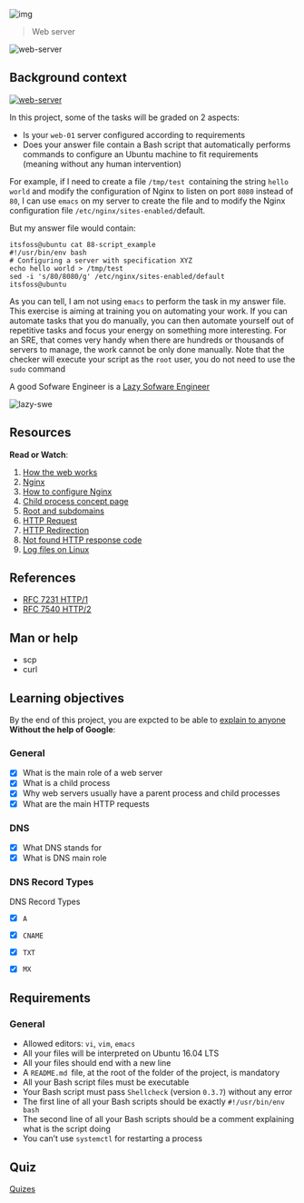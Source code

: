 ![img](https://assets.imaginablefutures.com/media/images/ALX_Logo.max-200x150.png)
  > Web server

![web-server](https://s3.amazonaws.com/intranet-projects-files/holbertonschool-sysadmin_devops/266/8Gu52Qv.png)

## Background context
[![web-server](https://img.youtube.com/vi/AZg4uJkEa-4/0.jpg)](https://youtu.be/AZg4uJkEa-4 "Web Server")


In this project, some of the tasks will be graded on 2 aspects:

- Is your ```web-01``` server configured according to requirements
- Does your answer file contain a Bash script that automatically performs commands to configure an Ubuntu machine to fit requirements (meaning without any human intervention)

For example, if I need to create a file ```/tmp/test ```containing the string ```hello world``` and modify the configuration of Nginx to listen on port ```8080``` instead of ```80```, I can use ```emacs``` on my server to create the file and to modify the Nginx configuration file ```/etc/nginx/sites-enabled/```default.

But my answer file would contain:
```
itsfoss@ubuntu cat 88-script_example
#!/usr/bin/env bash
# Configuring a server with specification XYZ
echo hello world > /tmp/test
sed -i 's/80/8080/g' /etc/nginx/sites-enabled/default
itsfoss@ubuntu
```
As you can tell, I am not using ```emacs``` to perform the task in my answer file. This exercise is aiming at training you on automating your work. If you can automate tasks that you do manually, you can then automate yourself out of repetitive tasks and focus your energy on something more interesting. For an SRE, that comes very handy when there are hundreds or thousands of servers to manage, the work cannot be only done manually. Note that the checker will execute your script as the ```root``` user, you do not need to use the ```sudo``` command

A good Sofware Engineer is a [Lazy Sofware Engineer](https://www.techwell.com/techwell-insights/2013/12/why-best-programmers-are-lazy-and-act-dumb)

![lazy-swe](https://s3.amazonaws.com/intranet-projects-files/holbertonschool-sysadmin_devops/266/82VsYEC.jpg)

## Resources
__Read or Watch__:
1. [How the web works](https://developer.mozilla.org/en-US/docs/Learn/Getting_started_with_the_web/How_the_Web_works)
2. [Nginx](https://en.wikipedia.org/wiki/Nginx)
3. [How to configure Nginx](https://www.digitalocean.com/community/tutorials/how-to-set-up-nginx-server-blocks-virtual-hosts-on-ubuntu-16-04)
4. [Child process concept page](https://intranet.alxswe.com/concepts/110)
5. [Root and subdomains](https://landingi.com/help/domains-vs-subdomains/)
6. [HTTP Request](https://www.tutorialspoint.com/http/http_methods.htm)
7. [HTTP Redirection](https://moz.com/learn/seo/redirection)
8. [Not found HTTP response code](https://en.wikipedia.org/wiki/HTTP_404)
9. [Log files on Linux](https://www.cyberciti.biz/faq/ubuntu-linux-gnome-system-log-viewer/)

## References
- [RFC 7231 HTTP/1](https://datatracker.ietf.org/doc/html/rfc7231)
- [RFC 7540 HTTP/2](https://datatracker.ietf.org/doc/html/rfc7540)

## Man or help
- scp
- curl

## Learning objectives
By the end of this project, you are expcted to be able to [explain to anyone](https://fs.blog/feynman-learning-technique/) __Without the help of Google__:

### General
* [X] What is the main role of a web server
* [X] What is a child process
* [X] Why web servers usually have a parent process and child processes
* [X] What are the main HTTP requests

### DNS
* [X] What DNS stands for
* [X] What is DNS main role

### DNS Record Types
DNS Record Types
* [X] ```A```
* [X] ```CNAME```
* [X] ```TXT```
* [X] ```MX```



## Requirements

### General

- Allowed editors: ```vi```, ```vim```, ```emacs```
- All your files will be interpreted on Ubuntu 16.04 LTS
- All your files should end with a new line
- A ```README.md ```file, at the root of the folder of the project, is mandatory
- All your Bash script files must be executable
- Your Bash script must pass ```Shellcheck``` (version ```0.3.7```) without any error
- The first line of all your Bash scripts should be exactly ```#!/usr/bin/env bash```
- The second line of all your Bash scripts should be a comment explaining what is the script doing
- You can’t use ```systemctl``` for restarting a process


## Quiz
[Quizes](./quiz.md)